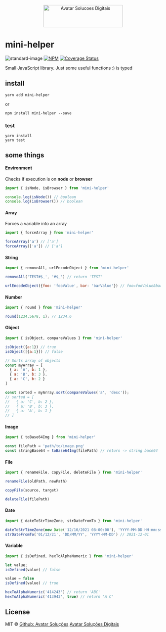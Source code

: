 <p align="center">
  <img src="https://avatarsolucoesdigitais.com.br/images/avatar-git.svg" height="72" width="256" alt="Avatar Solucoes Digitais" />
</p>

# mini-helper
![standard-image](https://img.shields.io/badge/code%20style-standard-brightgreen.svg) [![NPM](https://img.shields.io/npm/v/mini-helper.svg)](https://www.npmjs.com/package/mini-helper) [![Coverage Status](https://coveralls.io/repos/github/avatarsolucoes/mini-helper/badge.svg?branch=main)](https://coveralls.io/github/avatarsolucoes/mini-helper?branch=main)

Small JavaScript library. Just some useful functions
:) is typed

## install
```
yarn add mini-helper
```
or
```
npm install mini-helper --save
```

### test
```
yarn install
yarn test
```


## some things

#### Environment
Checks if execution is on **node** or **browser**
```js
import { isNode, isBrowser } from 'mini-helper'

console.log(isNode()) // boolean
console.log(isBrowser()) // boolean
```

#### Array
Forces a variable into an array
```js
import { forceArray } from 'mini-helper'

forceArray('a') // ['a']
forceArray(['a']) // ['a']
```

#### String
```js
import { removeAll, urlEncodeObject } from 'mini-helper'

removeAll('TEST#$_', '#$_') // return 'TEST'

urlEncodeObject({foo: 'fooValue', bar: 'barValue'}) // foo=fooValue&bar=barValue
```

#### Number
```js
import { round } from 'mini-helper'

round(1234.5678, 1); // 1234.6
```

#### Object
```js
import { isObject, compareValues } from 'mini-helper'

isObject({a:1}) // true
isObject([{a:1}]) // false

// Sorts array of objects
const myArray = [
  { a: 'A', b: 1 },
  { a: 'B', b: 3 },
  { a: 'C', b: 2 }
]

const sorted = myArray.sort(compareValues('a', 'desc')); 
// sorted = [
//   { a: 'C', b: 2 },
//   { a: 'B', b: 3 },
//   { a: 'A', b: 1 }
// ]

```

#### Image
```js
import { toBase64Img } from 'mini-helper'

const filePath = 'path/to/image.png'
const stringBase64 = toBase64Img(filePath) // return -> string base64

```

#### File
```js
import { renameFile, copyFile, deleteFile } from 'mini-helper'

renameFile(oldPath, newPath)

copyFile(source, target)

deleteFile(filePath)

```

#### Date
```js
import { dateToStrTimeZone, strDateFromTo } from 'mini-helper'

dateToStrTimeZone(new Date('12/10/2021 08:00:00'), 'YYYY-MM-DD HH:mm:ss', 'America/Fortaleza'); // '2021-12-10 05:00:00'
strDateFromTo('01/12/21', 'DD/MM/YY', 'YYYY-MM-DD') // 2021-12-01
```

#### Variable
```js
import { isDefined, hexToAlphaNumeric } from 'mini-helper'

let value;
isDefined(value) // false

value = false
isDefined(value) // true

hexToAlphaNumeric('414243') // return 'ABC'
hexToAlphaNumeric('413943', true) // return 'A C'

```




## License
MIT © [Github: Avatar Solu&ccedil;&otilde;es](https://github.com/avatarsolucoes)
[Avatar Solu&ccedil;&otilde;es Digitais](https://avatarsolucoesdigitais.com.br)

